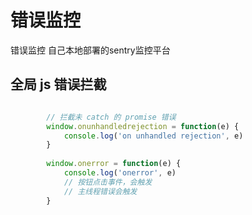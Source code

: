# 错误监控

错误监控
自己本地部署的sentry监控平台


## 全局 js 错误拦截

```js

        // 拦截未 catch 的 promise 错误
        window.onunhandledrejection = function(e) {
            console.log('on unhandled rejection', e)
        }
 
        window.onerror = function(e) {
            console.log('onerror', e)
            // 按钮点击事件，会触发
            // 主线程错误会触发
        }
```